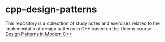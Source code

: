# cpp-design-patterns

This repository is a collecttion of study notes and exercises related to the implementatio of design patterns in C++ based on the Udemy course [Design Patterns in Modern C++](https://www.udemy.com/course/patterns-cplusplus/)
